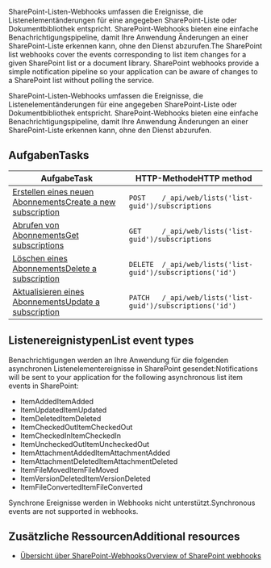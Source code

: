 <span data-ttu-id="c6102-p101">SharePoint-Listen-Webhooks umfassen die Ereignisse, die Listenelementänderungen für eine angegeben SharePoint-Liste oder Dokumentbibliothek entspricht. SharePoint-Webhooks bieten eine einfache Benachrichtigungspipeline, damit Ihre Anwendung Änderungen an einer SharePoint-Liste erkennen kann, ohne den Dienst abzurufen.</span><span class="sxs-lookup"><span data-stu-id="c6102-p101">The SharePoint list webhooks cover the events corresponding to list item changes for a given SharePoint list or a document library. SharePoint webhooks provide a simple notification pipeline so your application can be aware of changes to a SharePoint list without polling the service.</span></span>

SharePoint-Listen-Webhooks umfassen die Ereignisse, die Listenelementänderungen für eine angegeben SharePoint-Liste oder Dokumentbibliothek entspricht. SharePoint-Webhooks bieten eine einfache Benachrichtigungspipeline, damit Ihre Anwendung Änderungen an einer SharePoint-Liste erkennen kann, ohne den Dienst abzurufen.

## <a name="tasks"></a><span data-ttu-id="c6102-104">Aufgaben</span><span class="sxs-lookup"><span data-stu-id="c6102-104">Tasks</span></span>
| <span data-ttu-id="c6102-105">Aufgabe</span><span class="sxs-lookup"><span data-stu-id="c6102-105">Task</span></span>                                                | <span data-ttu-id="c6102-106">HTTP-Methode</span><span class="sxs-lookup"><span data-stu-id="c6102-106">HTTP method</span></span>                                                  |
|-----------------------------------------------------|--------------------------------------------------------------|
| [<span data-ttu-id="c6102-107">Erstellen eines neuen Abonnements</span><span class="sxs-lookup"><span data-stu-id="c6102-107">Create a new subscription</span></span>](./create-subscription) | `POST    /_api/web/lists('list-guid')/subscriptions`         |
| [<span data-ttu-id="c6102-108">Abrufen von Abonnements</span><span class="sxs-lookup"><span data-stu-id="c6102-108">Get subscriptions</span></span>](./get-subscription)          | `GET     /_api/web/lists('list-guid')/subscriptions`         |
| [<span data-ttu-id="c6102-109">Löschen eines Abonnements</span><span class="sxs-lookup"><span data-stu-id="c6102-109">Delete a subscription</span></span>](./delete-subscription)       | `DELETE  /_api/web/lists('list-guid')/subscriptions('id')`   |
| [<span data-ttu-id="c6102-110">Aktualisieren eines Abonnements</span><span class="sxs-lookup"><span data-stu-id="c6102-110">Update a subscription</span></span>](./update-subscription)     | `PATCH   /_api/web/lists('list-guid')/subscriptions('id')`   |

## <a name="list-event-types"></a><span data-ttu-id="c6102-111">Listenereignistypen</span><span class="sxs-lookup"><span data-stu-id="c6102-111">List event types</span></span>
<span data-ttu-id="c6102-112">Benachrichtigungen werden an Ihre Anwendung für die folgenden asynchronen Listenelementereignisse in SharePoint gesendet:</span><span class="sxs-lookup"><span data-stu-id="c6102-112">Notifications will be sent to your application for the following asynchronous list item events in SharePoint:</span></span>

* <span data-ttu-id="c6102-113">ItemAdded</span><span class="sxs-lookup"><span data-stu-id="c6102-113">ItemAdded</span></span>
* <span data-ttu-id="c6102-114">ItemUpdated</span><span class="sxs-lookup"><span data-stu-id="c6102-114">ItemUpdated</span></span>
* <span data-ttu-id="c6102-115">ItemDeleted</span><span class="sxs-lookup"><span data-stu-id="c6102-115">ItemDeleted</span></span>
* <span data-ttu-id="c6102-116">ItemCheckedOut</span><span class="sxs-lookup"><span data-stu-id="c6102-116">ItemCheckedOut</span></span>
* <span data-ttu-id="c6102-117">ItemCheckedIn</span><span class="sxs-lookup"><span data-stu-id="c6102-117">ItemCheckedIn</span></span>
* <span data-ttu-id="c6102-118">ItemUncheckedOut</span><span class="sxs-lookup"><span data-stu-id="c6102-118">ItemUncheckedOut</span></span>
* <span data-ttu-id="c6102-119">ItemAttachmentAdded</span><span class="sxs-lookup"><span data-stu-id="c6102-119">ItemAttachmentAdded</span></span>
* <span data-ttu-id="c6102-120">ItemAttachmentDeleted</span><span class="sxs-lookup"><span data-stu-id="c6102-120">ItemAttachmentDeleted</span></span>
* <span data-ttu-id="c6102-121">ItemFileMoved</span><span class="sxs-lookup"><span data-stu-id="c6102-121">ItemFileMoved</span></span>
* <span data-ttu-id="c6102-122">ItemVersionDeleted</span><span class="sxs-lookup"><span data-stu-id="c6102-122">ItemVersionDeleted</span></span>
* <span data-ttu-id="c6102-123">ItemFileConverted</span><span class="sxs-lookup"><span data-stu-id="c6102-123">ItemFileConverted</span></span>

<span data-ttu-id="c6102-124">Synchrone Ereignisse werden in Webhooks nicht unterstützt.</span><span class="sxs-lookup"><span data-stu-id="c6102-124">Synchronous events are not supported in webhooks.</span></span>

## <a name="additional-resources"></a><span data-ttu-id="c6102-125">Zusätzliche Ressourcen</span><span class="sxs-lookup"><span data-stu-id="c6102-125">Additional resources</span></span>

* [<span data-ttu-id="c6102-126">Übersicht über SharePoint-Webhooks</span><span class="sxs-lookup"><span data-stu-id="c6102-126">Overview of SharePoint webhooks</span></span>](../overview-sharepoint-webhooks)
